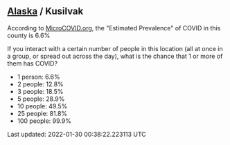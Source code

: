 
## [Alaska](/united-states/alaska) / Kusilvak

According to [MicroCOVID.org](http://microcovid.org),
the "Estimated Prevalence" of COVID in this county is 6.6%

If you interact with a certain number of people in this location
(all at once in a group, or spread out across the day), what is the chance that
1 or more of them has COVID?

- 1 person: 6.6%
- 2 people: 12.8%
- 3 people: 18.5%
- 5 people: 28.9%
- 10 people: 49.5%
- 25 people: 81.8%
- 100 people: 99.9%

Last updated: 2022-01-30 00:38:22.223113 UTC
